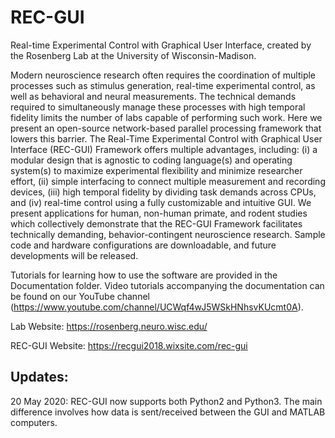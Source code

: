 # REC-GUI
Real-time Experimental Control with Graphical User Interface, created by the Rosenberg Lab at the University of Wisconsin-Madison. 

Modern neuroscience research often requires the coordination of multiple processes such as stimulus generation, real-time experimental control, as well as behavioral and neural measurements. The technical demands required to simultaneously manage these processes with high temporal fidelity limits the number of labs capable of performing such work. Here we present an open-source network-based parallel processing framework that lowers this barrier. The Real-Time Experimental Control with Graphical User Interface (REC-GUI) Framework offers multiple advantages, including: (i) a modular design that is agnostic to coding language(s) and operating system(s) to maximize experimental flexibility and minimize researcher effort, (ii) simple interfacing to connect multiple measurement and recording devices, (iii) high temporal fidelity by dividing task demands across CPUs, and (iv) real-time control using a fully customizable and intuitive GUI. We present applications for human, non-human primate, and rodent studies which collectively demonstrate that the REC-GUI Framework facilitates technically demanding, behavior-contingent neuroscience research. Sample code and hardware configurations are downloadable, and future developments will be released.

Tutorials for learning how to use the software are provided in the Documentation folder. Video tutorials accompanying  the documentation can be found on our YouTube channel (https://www.youtube.com/channel/UCWqf4wJ5WSkHNhsvKUcmt0A).

Lab Website: https://rosenberg.neuro.wisc.edu/

REC-GUI Website: https://recgui2018.wixsite.com/rec-gui

## Updates:
20 May 2020: REC-GUI now supports both Python2 and Python3. The main difference involves how data is sent/received between the GUI and MATLAB computers.
